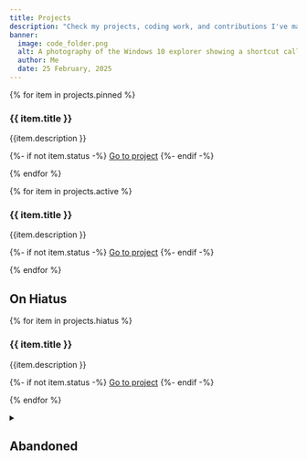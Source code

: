 ```yaml
---
title: Projects
description: "Check my projects, coding work, and contributions I've made over the years"
banner:
  image: code_folder.png
  alt: A photography of the Windows 10 explorer showing a shortcut called "Code" with an XP-era icon of two folders and a globe.
  author: Me
  date: 25 February, 2025
---
```


{% for item in projects.pinned %}

  <section class="showcase-card">
    <h3 class="sc-heading">{{ item.title }}</h3>
    <div class="content stack" style="--spacer: 0.5em;">
      <p>
          {{item.description }}
      </p>
      {%- if not item.status -%}
<a href="{{item.url}}">Go to project</a>
      {%- endif -%}
    </div>
  </section>

{% endfor %}

<div class="auto-grid">
{% for item in projects.active %}

  <section class="showcase-card">
    <h3 class="sc-heading">{{ item.title }}</h3>
    <div class="content stack" style="--spacer: 0.5em;">
      <p>
          {{item.description }}
      </p>
      {%- if not item.status -%}
<a href="{{item.url}}">Go to project</a>
      {%- endif -%}
    </div>
  </section>

{% endfor %}

</div>

## On Hiatus

<div class="auto-grid">
{% for item in projects.hiatus %}

  <section class="showcase-card">
    <h3 class="sc-heading">{{ item.title }}</h3>
    <div class="content stack" style="--spacer: 0.5em;">
      <p>
          {{item.description }}
      </p>
      {%- if not item.status -%}
<a href="{{item.url}}">Go to project</a>
      {%- endif -%}
    </div>
  </section>

{% endfor %}

</div>

<details class="stack">
<summary><h2>Abandoned</h2></summary>
{% for item in projects.abandoned %}
<section class="details-child">
    <h3 class="sc-heading">{{ item.title }}</h3>
    <div class="content stack" style="--spacer: 0.5em;">
      <p>
          {{item.description }}
      </p>
      {%- if not item.status -%}
<a href="{{item.url}}">Go to project</a>
      {%- endif -%}
    </div>
  </section>
{% endfor %}
</details>
